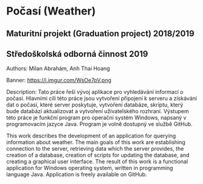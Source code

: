 # Počasí (Weather)
## Maturitní projekt (Graduation project) 2018/2019
## Středoškolská odborná činnost 2019

Authors:
Milan Abrahám, Anh Thai Hoang

Banner:
https://i.imgur.com/WsOe7pV.png

Description:
Tato práce řeší vývoj aplikace pro vyhledávání informací o počasí. Hlavními cíli této práce jsou vytvoření připojení k serveru a získávání dat o počasí, které server poskytuje, vytvoření databáze, skriptu, který bude databázi aktualizovat a vytvoření uživatelského rozhraní. Výstupem této práce je funkční program pro operační systém Windows, napsaný v programovacím jazyce Java. Program je volně dostupný ve službě GitHub.

This work describes the development of an application for querying information about weather. The main goals of this work are establishing connection to the server, retrieving data which the server provides, the creation of a database, creation of scripts for updating the database, and creating a graphical user interface. The result of this work is a functional application for Windows operating system, written in programming language Java. Application is freely available on GitHub.
